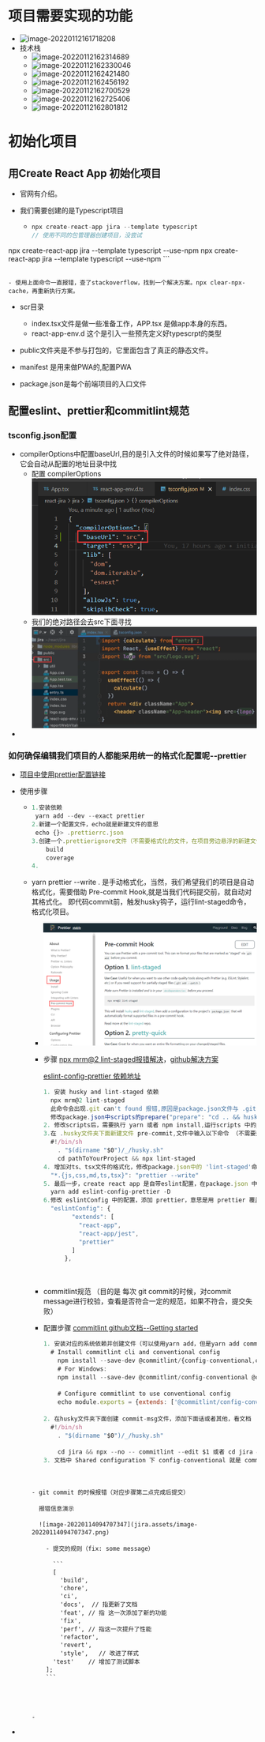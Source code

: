 # 项目需要实现的功能

- ![image-20220112161718208](C:%5CUsers%5C%E7%8E%8B%E5%BC%BA%5CDesktop%5Cnote%5Creact-jira%5C1.assets%5Cimage-20220112161718208.png)
- 技术栈
  - ![image-20220112162314689](C:%5CUsers%5C%E7%8E%8B%E5%BC%BA%5CDesktop%5Cnote%5Creact-jira%5C1.assets%5Cimage-20220112162314689.png)
  - ![image-20220112162330046](C:%5CUsers%5C%E7%8E%8B%E5%BC%BA%5CDesktop%5Cnote%5Creact-jira%5C1.assets%5Cimage-20220112162330046.png)
  - ![image-20220112162421480](C:%5CUsers%5C%E7%8E%8B%E5%BC%BA%5CDesktop%5Cnote%5Creact-jira%5C1.assets%5Cimage-20220112162421480.png)
  - ![image-20220112162456192](C:%5CUsers%5C%E7%8E%8B%E5%BC%BA%5CDesktop%5Cnote%5Creact-jira%5C1.assets%5Cimage-20220112162456192.png)
  - ![image-20220112162700529](C:%5CUsers%5C%E7%8E%8B%E5%BC%BA%5CDesktop%5Cnote%5Creact-jira%5C1.assets%5Cimage-20220112162700529.png)
  - ![image-20220112162725406](C:%5CUsers%5C%E7%8E%8B%E5%BC%BA%5CDesktop%5Cnote%5Creact-jira%5C1.assets%5Cimage-20220112162725406.png)
  - ![image-20220112162801812](C:%5CUsers%5C%E7%8E%8B%E5%BC%BA%5CDesktop%5Cnote%5Creact-jira%5C1.assets%5Cimage-20220112162801812.png)



# 初始化项目

## 用Create React App 初始化项目

- 官网有介绍。

- 我们需要创建的是Typescript项目

  - ```javascript
    npx create-react-app jira --template typescript
    // 使用不同的包管理器创建项目，没尝试
npx create-react-app jira --template typescript --use-npm
    npx create-react-app jira --template typescript --use-npm
    ```
  ```
    
  - 使用上面命令一直报错，查了stackoverflow，找到一个解决方案。npx clear-npx-cache，再重新执行方案。
  ```
  
- scr目录

  - index.tsx文件是做一些准备工作，APP.tsx 是做app本身的东西。
  - react-app-env.d  这个是引入一些预先定义好typescrpt的类型

- public文件夹是不参与打包的，它里面包含了真正的静态文件。

- manifest 是用来做PWA的,配置PWA

- package.json是每个前端项目的入口文件



## 配置eslint、prettier和commitlint规范

### tsconfig.json配置

- compilerOptions中配置baseUrl,目的是引入文件的时候如果写了绝对路径，它会自动从配置的地址目录中找
  - 配置 compilerOptions
    ![image-20220113101101510](jira.assets/image-20220113101101510.png)
  - 我们的绝对路径会去src下面寻找
    ![image-20220113101010100](jira.assets/image-20220113101010100.png)
- 

### 如何确保编辑我们项目的人都能采用统一的格式化配置呢--prettier

- [项目中使用prettier配置链接](https://prettier.io/docs/en/install.html)

- 使用步骤

  - ```javascript
    1.安装依赖
     yarn add --dev --exact prettier
    2.新建一个配置文件，echo就是新建文件的意思
     echo {}> .prettierrc.json
    3.创建一个.prettierignore文件（不需要格式化的文件，在项目旁边悬浮的新建文件创建），并输入
        build
        coverage
    4.
    ```

  - yarn prettier --write . 是手动格式化，当然，我们希望我们的项目是自动格式化，需要借助 Pre-commit Hook,就是当我们代码提交前，就自动对其格式化。 即代码commit前，触发husky钩子，运行lint-staged命令，格式化项目。

    - ![image-20220113110332581](jira.assets/image-20220113110332581.png)

    - 步骤 [npx mrm@2 lint-staged报错解决](https://typicode.github.io/husky/#/?id=custom-directory)，[github解决方案](https://github.com/okonet/lint-staged/issues/961)

      [eslint-config-prettier 依赖地址](https://prettier.io/docs/en/install.html#eslint-and-other-linters)

      ```javascript
      1. 安装 husky and lint-staged 依赖
      	npx mrm@2 lint-staged 
      	此命令会出现.git can't found 报错,原因是package.json文件与 .git 不在同一目录下，不同层级，参考官网提示（在步骤后面的地址中）。
      	修改package.json中scripts的prepare("prepare": "cd .. && husky install jira/.husky"),
      2. 修改scripts后，需要执行 yarn 或者 npm install,运行scripts 中的prepare,会在目录下面生成 .husky文件夹
      3.在 .husky文件夹下面新建文件 pre-commit,文件中输入以下命令 （不需要运行npx mrm@2 lint-staged 这个命令）
      	#!/bin/sh
          . "$(dirname "$0")/_/husky.sh"
          cd pathToYourProject && npx lint-staged
      4. 增加对ts、tsx文件的格式化，修改package.json中的 'lint-staged'命令
      	"*.{js,css,md,ts,tsx}": "prettier --write"	
      5. 最后一步，create react app 是自带eslint配置，在package.json 中 eslintConfig 。prettier和eslint一起工作的时候会冲突，所以需要专门对eslint配置以下，安装一下依赖。文档在prettier官网-Usage-install 目录第二条。
      	yarn add eslint-config-prettier -D 
      6.修改 eslintConfig 中的配置，添加 prettier，意思是用 prettier 覆盖了一部分原来的规则
      	"eslintConfig": {
              "extends": [
                "react-app",
                "react-app/jest",
                "prettier"
              ]
        	},
            
      	
      ```

      

    - commitlint规范 （目的是 每次 git commit的时候，对commit message进行校验，查看是否符合一定的规范，如果不符合，提交失败）

    - 配置步骤 [commitlint github文档--Getting started](https://github.com/conventional-changelog/commitlint)

      ```javascript
      1. 安装对应的系统依赖并创建文件（可以使用yarn add，但是yarn add commitlint/config-conventional 没有这个模块，必须使用npm install这个模块  echo文件的时候需要去掉引号，官网有问题）
      	# Install commitlint cli and conventional config
          npm install --save-dev @commitlint/{config-conventional,cli}
          # For Windows:
          npm install --save-dev @commitlint/config-conventional @commitlint/cli
      
          # Configure commitlint to use conventional config
          echo module.exports = {extends: ['@commitlint/config-conventional']} > commitlint.config.js
      
      2. 在husky文件夹下面创建 commit-msg文件，添加下面话或者其他，看文档
      	#!/bin/sh
          . "$(dirname "$0")/_/husky.sh"
      
          cd jira && npx --no -- commitlint --edit $1 或者 cd jira && npx commitlint --edit $1 等等
      3. 文档中 Shared configuration 下 config-conventional 就是 commit 的规则
      	
    ```
    
    - git commit 的时候报错（对应步骤第二点完成后提交）
    
      报错信息演示
    
      ![image-20220114094707347](jira.assets/image-20220114094707347.png)
    
        - 提交的规则（fix: some message）
        
          ```
          [
            'build', 
            'chore',
            'ci',
            'docs',  // 指更新了文档
            'feat', // 指 这一次添加了新的功能
            'fix',
            'perf', // 指这一次提升了性能
            'refactor',
            'revert',
            'style',   // 改进了样式
          'test'	// 增加了测试脚本
        ];
        ```
    
      
        
    
    - 

- 

